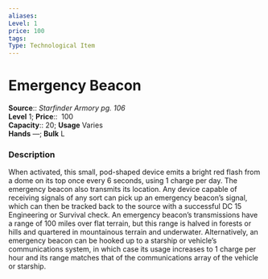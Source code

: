 ```yaml
---
aliases: 
Level: 1
price: 100
tags: 
Type: Technological Item
---
```


# Emergency Beacon

**Source**:: _Starfinder Armory pg. 106_  
**Level** 1;
**Price**::  100  
**Capacity**:: 20; **Usage** Varies  
**Hands** —; **Bulk** L

### Description

When activated, this small, pod-shaped device emits a bright red flash from a dome on its top once every 6 seconds, using 1 charge per day. The emergency beacon also transmits its location. Any device capable of receiving signals of any sort can pick up an emergency beacon’s signal, which can then be tracked back to the source with a successful DC 15 Engineering or Survival check. An emergency beacon’s transmissions have a range of 100 miles over flat terrain, but this range is halved in forests or hills and quartered in mountainous terrain and underwater. Alternatively, an emergency beacon can be hooked up to a starship or vehicle’s communications system, in which case its usage increases to 1 charge per hour and its range matches that of the communications array of the vehicle or starship.
